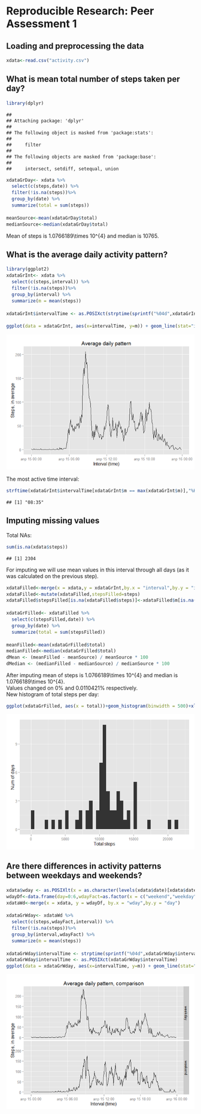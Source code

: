 # Reproducible Research: Peer Assessment 1

## Loading and preprocessing the data


```r
xdata<-read.csv("activity.csv")
```

## What is mean total number of steps taken per day?


```r
library(dplyr)
```

```
## 
## Attaching package: 'dplyr'
## 
## The following object is masked from 'package:stats':
## 
##     filter
## 
## The following objects are masked from 'package:base':
## 
##     intersect, setdiff, setequal, union
```

```r
xdataGrDay<- xdata %>%
  select(c(steps,date)) %>%
  filter(!is.na(steps))%>%
  group_by(date) %>%
  summarize(total = sum(steps))

meanSource<-mean(xdataGrDay$total)
medianSource<-median(xdataGrDay$total)
```

Mean of steps is 1.0766189\times 10^{4} and median is 10765.

## What is the average daily activity pattern?


```r
library(ggplot2)
xdataGrInt<- xdata %>%
  select(c(steps,interval)) %>%
  filter(!is.na(steps))%>%
  group_by(interval) %>%
  summarize(m = mean(steps))

xdataGrInt$intervalTime <- as.POSIXct(strptime(sprintf("%04d",xdataGrInt$interval), "%H%M"))

ggplot(data = xdataGrInt, aes(x=intervalTime, y=m)) + geom_line(stat="identity")+xlab("Interval (time)")+ylab("Steps, in average")+ggtitle("Average daily pattern")
```

![](PA1_template_files/figure-html/dailypattern-1.png) 

The most active time interval:


```r
strftime(xdataGrInt$intervalTime[xdataGrInt$m == max(xdataGrInt$m)],"%H:%M")
```

```
## [1] "08:35"
```

## Imputing missing values

Total NAs:


```r
sum(is.na(xdata$steps))
```

```
## [1] 2304
```

For imputing we will use mean values in this interval through all days (as it was calculated on the previous step).


```r
xdataFilled<-merge(x = xdata,y = xdataGrInt,by.x = "interval",by.y = "interval")
xdataFilled<-mutate(xdataFilled,stepsFilled=steps)
xdataFilled$stepsFilled[is.na(xdataFilled$steps)]<-xdataFilled$m[is.na(xdataFilled$steps)]

xdataGrFilled<- xdataFilled %>%
  select(c(stepsFilled,date)) %>%
  group_by(date) %>%
  summarize(total = sum(stepsFilled))

meanFilled<-mean(xdataGrFilled$total)
medianFilled<-median(xdataGrFilled$total)
dMean <- (meanFilled - meanSource) / meanSource * 100
dMedian <- (medianFilled - medianSource) / medianSource * 100
```

After imputing mean of steps is 1.0766189\times 10^{4} and median is 1.0766189\times 10^{4}.  
Values changed on 0% and 0.0110421% respectively.  
New histogram of total steps per day:


```r
ggplot(xdataGrFilled, aes(x = total))+geom_histogram(binwidth = 500)+xlab("Total steps")+ylab("Num of days")
```

![](PA1_template_files/figure-html/filledtotal-1.png) 

## Are there differences in activity patterns between weekdays and weekends?


```r
xdata$wday <- as.POSIXlt(x = as.character(levels(xdata$date)[xdata$date]), format = "%Y-%m-%d")$wday
wdayDf<-data.frame(day=0:6,wdayFact=as.factor(x = c("weekend","weekday","weekday","weekday","weekday","weekday","weekend")))
xdataWd<-merge(x = xdata, y = wdayDf, by.x = "wday",by.y = "day")

xdataGrWday<- xdataWd %>%
  select(c(steps,wdayFact,interval)) %>%
  filter(!is.na(steps))%>%
  group_by(interval,wdayFact) %>%
  summarize(m = mean(steps))

xdataGrWday$intervalTime <- strptime(sprintf("%04d",xdataGrWday$interval), "%H%M")
xdataGrWday$intervalTime <- as.POSIXct(xdataGrWday$intervalTime)
ggplot(data = xdataGrWday, aes(x=intervalTime, y=m)) + geom_line(stat="identity")+xlab("Interval (time)")+ylab("Steps, in average")+ggtitle("Average daily pattern, comparison")+facet_grid(wdayFact~.)
```

![](PA1_template_files/figure-html/wdays-1.png) 

